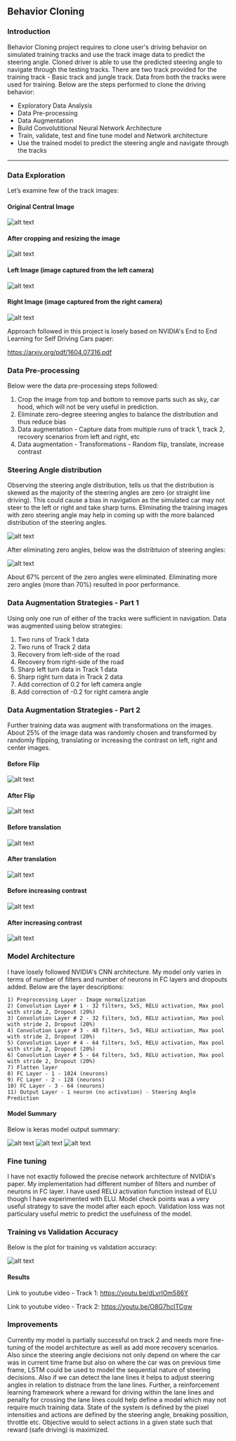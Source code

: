 ## Behavior Cloning

### Introduction


Behavior Cloning project requires to clone user's driving behavior on simulated training tracks and use the track image data to predict the steering angle. Cloned driver is able to use the predicted steering angle to navigate through the testing tracks. There are two track provided for the training track - Basic track and jungle track. Data from both the tracks were used for training. Below are the steps performed to clone the driving behavior:

*	Exploratory Data Analysis
*	Data Pre-processing
*	Data Augmentation
*	Build Convolutitional Neural Network Architecture
*	Train, validate, test and fine tune model and Network architecture
*	Use the trained model to predict the steering angle and navigate through the tracks

[//]: # (Image References)

[image1]: ./images/center_image_before_cropping.JPG "Center img before cropping"
[image2]: ./images/center_image_after_cropping.JPG "Center img after cropping"
[image3]: ./images/left_image.JPG "Left Image"
[image4]: ./images/right_image.JPG "Right Image"
[image5]: ./images/distribution_before.JPG "Distribution Before"
[image6]: ./images/distribution_after.JPG "Distribution After"
[image7]: ./images/transform_flip_before.JPG "Before Flip"
[image8]: ./images/transform_flip_after.JPG "After Flip"
[image9]: ./images/transform_translate_before.JPG "Before Translate"
[image10]: ./images/transform_translate_after.JPG "After Translate"
[image11]: ./images/transform_before_incr_contrast.JPG "Before contrast increase"
[image12]: ./images/transform_after_incr_contrast.JPG "After contrast increase"
[image13]: ./images/Evaluation.JPG "Evaluation - Train vs Validation"
[image14]: ./images/model_summary_1.JPG "Model summary"
[image15]: ./images/model_summary_2.JPG "Model summary"
[image16]: ./images/model_summary_3.JPG "Model summary"

---
### Data Exploration

Let’s examine few of the track images: 

#### Original Central Image

![alt text][image1] 

#### After cropping and resizing the image

![alt text][image2] 

#### Left Image (image captured from the left camera)

![alt text][image3] 

#### Right Image (image captured from the right camera)

![alt text][image4]

Approach followed in this project is losely based on NVIDIA's End to End Learning for Self Driving Cars paper:

https://arxiv.org/pdf/1604.07316.pdf

### Data Pre-processing

Below were the data pre-processing steps followed:

1. Crop the image from top and bottom to remove parts such as sky, car hood, which will not be very useful in prediction.
2. Eliminate zero-degree steering angles to balance the distribution and thus reduce bias
3. Data augmentation - Capture data from multiple runs of track 1, track 2, recovery scenarios from left and right, etc
4. Data augmentation - Transformations - Random flip, translate, increase contrast

### Steering Angle distribution

Observing the steering angle distribution, tells us that the distribution is skewed as the majority of the steering angles are zero (or straight line driving). This could cause a bias in navigation as the simulated car may not steer to the left or right and take sharp turns. Eliminating the training images with zero steering angle may help in coming up with the more balanced distribution of the steering angles.

![alt text][image5]

After eliminating zero angles, below was the distribtuion of steering angles:

![alt text][image6]

About 67% percent of the zero angles were eliminated. Eliminating more zero angles (more than 70%) resulted in poor performance.


### Data Augmentation Strategies - Part 1

Using only one run of either of the tracks were sufficient in navigation. Data was augmented
using below strategies:

1. Two runs of Track 1 data
2. Two runs of Track 2 data
3. Recovery from left-side of the road
4. Recovery from right-side of the road
5. Sharp left turn data in Track 1 data
6. Sharp right turn data in Track 2 data
7. Add correction of 0.2 for left camera angle
8. Add correction of -0.2 for right camera angle


### Data Augmentation Strategies - Part 2

Further training data was augment with transformations on the images. About 25% of the image
data was randomly chosen and transformed by randomly flipping, translating or increasing the
contrast on left, right and center images.

#### Before Flip

![alt text][image7] 

#### After Flip

![alt text][image8] 

#### Before translation

![alt text][image9] 

#### After translation

![alt text][image10] 

#### Before increasing contrast

![alt text][image11] 

#### After increasing contrast

![alt text][image12] 

### Model Architecture

I have losely followed NVIDIA's CNN architecture. My model only varies in terms of number of filters and number of neurons in
FC layers and dropouts added. Below are the layer descriptions:

    1) Preprocessing Layer - Image normalization
    2) Convolution Layer # 1 - 32 filters, 5x5, RELU activation, Max pool with stride 2, Dropout (20%)
    3) Convolution Layer # 2 - 32 filters, 5x5, RELU activation, Max pool with stride 2, Dropout (20%)
    4) Convolution Layer # 3 - 48 filters, 5x5, RELU activation, Max pool with stride 2, Dropout (20%)
    5) Convolution Layer # 4 - 64 filters, 5x5, RELU activation, Max pool with stride 2, Dropout (20%)
    6) Convolution Layer # 5 - 64 filters, 5x5, RELU activation, Max pool with stride 2, Dropout (20%)
    7) Flatten layer
    8) FC Layer - 1 - 1024 (neurons)
    9) FC Layer - 2 - 128 (neurons)
    10) FC Layer - 3 - 64 (neurons)
    11) Output Layer - 1 neuron (no activation) - Steering Angle Prediction

#### Model Summary

Below is keras model output summary:

![alt text][image14] 
![alt text][image15] 
![alt text][image16] 

### Fine tuning

I have not exactly followed the precise network architecture of NVIDIA's paper. My implementation had different number of filters
and number of neurons in FC layer. I have used RELU activation function instead of ELU though I have experimented with ELU. Model
check points was a very useful strategy to save the model after each epoch. Validation loss was not particulary useful metric
to predict the usefulness of the model.

### Training vs Validation Accuracy

Below is the plot for training vs validation accuracy:

![alt text][image13] 

#### Results

Link to youtube video - Track 1: https://youtu.be/dLvrlOm586Y

Link to youtube video - Track 2: https://youtu.be/O8G7hcITCgw 

### Improvements

Currently my model is partially successful on track 2 and needs more fine-tuning of the model architecture as well as add more recovery 
scenarios. Also since the steering angle decisions not only depend on where the car was in current time frame but also on where the car was on previous time frame, LSTM could be used to model the sequential nature of steering decisions. Also if we can detect the lane lines it helps to adjust steering angles in relation to distnace from the lane lines. Further, a reinforcement learning framework where a reward for driving within the lane lines and penalty for crossing the lane lines could help define a model which may not require much training data. State of the system is defined by the pixel intensities and actions are defined by the steering angle, breaking possition, throttle etc. Objective would to select actions in a given state such that reward (safe driving) is maximized.
